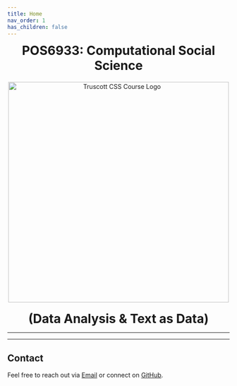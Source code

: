 ```yaml
---
title: Home
nav_order: 1
has_children: false
---
```


<div style="text-align: center; font-size: 28px; font-weight: bold; margin-bottom: 20px;">
  POS6933: Computational Social Science
</div>

<div style="text-align: center; margin-bottom: 20px;">
  <img src="{{ site.baseurl }}/assets/images/CSS_POLS_UF_Logo.png" alt="Truscott CSS Course Logo" width="500"/>
</div>

<div style="text-align: center; font-size: 28px; font-weight: bold; margin-top: 10px;">
  (Data Analysis &amp; Text as Data)
</div>


---

---

## Contact

Feel free to reach out via [Email](jaketruscott@ufl.edu) or connect on [GitHub](https://jaketruscott.github.io/). 
